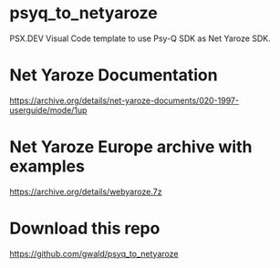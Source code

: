 # psyq_to_netyaroze
PSX.DEV Visual Code template to use Psy-Q SDK as Net Yaroze SDK.

# Net Yaroze Documentation
https://archive.org/details/net-yaroze-documents/020-1997-userguide/mode/1up

# Net Yaroze Europe archive with examples
https://archive.org/details/webyaroze.7z

# Download this repo
https://github.com/gwald/psyq_to_netyaroze
